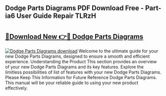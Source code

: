 ## Dodge Parts Diagrams PDF Download Free - Part-ia6 User Guide Repair TLRzH

# <h2><a href="http://dfpblr.blite.top/?on=Dodge+Parts+Diagrams">🔗Download New 👉🔴 Dodge Parts Diagrams</a></h2>

[![Dodge Parts Diagrams download](https://i.imgur.com/lujVjoI.png)](http://dfpblr.blite.top/?on=Dodge+Parts+Diagrams)
Welcome to the ultimate guide for your new Dodge Parts Diagrams, designed to ensure a smooth and efficient experience. Understanding the Product This section provides an overview of your new Dodge Parts Diagrams and its key features. Explore the limitless possibilities of list of features with your new Dodge Parts Diagrams. Please Keep This Information for Future Reference Dodge Parts Diagrams. This manual will be your reliable guide to using your new product effectively.
